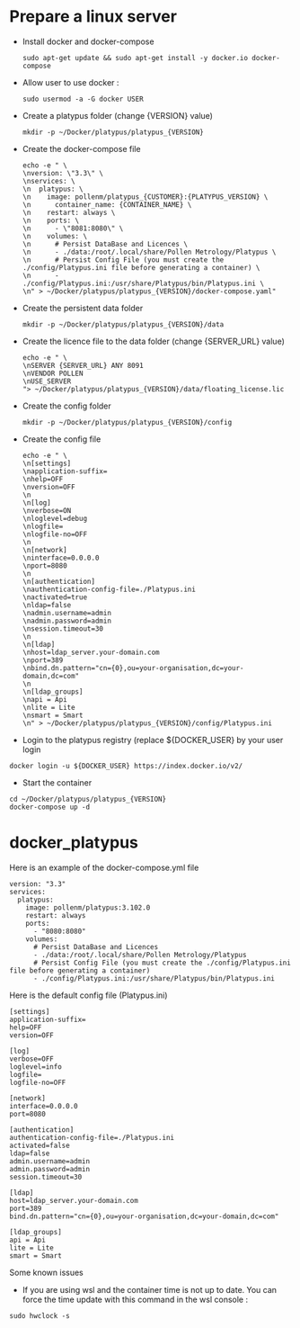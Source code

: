# Prepare a linux server
  - Install docker and docker-compose
    ```
    sudo apt-get update && sudo apt-get install -y docker.io docker-compose
    ```
  - Allow user to use docker : 
    ```
    sudo usermod -a -G docker USER
    ```
  - Create a platypus folder (change {VERSION} value)
    ```
    mkdir -p ~/Docker/platypus/platypus_{VERSION}
    ```
  - Create the docker-compose file
    ```
    echo -e " \
    \nversion: \"3.3\" \
    \nservices: \
    \n  platypus: \
    \n    image: pollenm/platypus_{CUSTOMER}:{PLATYPUS_VERSION} \
    \n      container_name: {CONTAINER_NAME} \
    \n    restart: always \ 
    \n    ports: \
    \n      - \"8081:8080\" \
    \n    volumes: \
    \n      # Persist DataBase and Licences \
    \n      - ./data:/root/.local/share/Pollen Metrology/Platypus \
    \n      # Persist Config File (you must create the ./config/Platypus.ini file before generating a container) \
    \n      - ./config/Platypus.ini:/usr/share/Platypus/bin/Platypus.ini \
    \n" > ~/Docker/platypus/platypus_{VERSION}/docker-compose.yaml"
    ```
  - Create the persistent data folder
    ```
    mkdir -p ~/Docker/platypus/platypus_{VERSION}/data
    ```
  - Create the licence file to the data folder (change {SERVER_URL} value)
    ```
    echo -e " \
    \nSERVER {SERVER_URL} ANY 8091
    \nVENDOR POLLEN
    \nUSE_SERVER
    "> ~/Docker/platypus/platypus_{VERSION}/data/floating_license.lic
    ```
  - Create the config folder 
    ```
    mkdir -p ~/Docker/platypus/platypus_{VERSION}/config
    ```
  - Create the config file 
    ```
    echo -e " \
    \n[settings]
    \napplication-suffix=
    \nhelp=OFF
    \nversion=OFF
    \n
    \n[log]
    \nverbose=ON
    \nloglevel=debug
    \nlogfile=
    \nlogfile-no=OFF
    \n 
    \n[network]
    \ninterface=0.0.0.0
    \nport=8080
    \n
    \n[authentication]
    \nauthentication-config-file=./Platypus.ini
    \nactivated=true
    \nldap=false
    \nadmin.username=admin
    \nadmin.password=admin
    \nsession.timeout=30
    \n
    \n[ldap]
    \nhost=ldap_server.your-domain.com
    \nport=389
    \nbind.dn.pattern="cn={0},ou=your-organisation,dc=your-domain,dc=com"
    \n
    \n[ldap_groups]
    \napi = Api
    \nlite = Lite
    \nsmart = Smart
    \n" > ~/Docker/platypus/platypus_{VERSION}/config/Platypus.ini
    ```  
  - Login to the platypus registry (replace ${DOCKER_USER} by your user login
  ```
  docker login -u ${DOCKER_USER} https://index.docker.io/v2/
  ```
  - Start the container
  ```
  cd ~/Docker/platypus/platypus_{VERSION}
  docker-compose up -d
  ```

# docker_platypus

Here is an example of the docker-compose.yml file
```
version: "3.3"
services:
  platypus:
    image: pollenm/platypus:3.102.0
    restart: always
    ports:
      - "8080:8080"
    volumes:
      # Persist DataBase and Licences
      - ./data:/root/.local/share/Pollen Metrology/Platypus
      # Persist Config File (you must create the ./config/Platypus.ini file before generating a container)
      - ./config/Platypus.ini:/usr/share/Platypus/bin/Platypus.ini
```

Here is the default config file (Platypus.ini)
```
[settings]
application-suffix=
help=OFF
version=OFF

[log]
verbose=OFF
loglevel=info
logfile=
logfile-no=OFF

[network]
interface=0.0.0.0
port=8080

[authentication]
authentication-config-file=./Platypus.ini
activated=false
ldap=false
admin.username=admin
admin.password=admin
session.timeout=30

[ldap]
host=ldap_server.your-domain.com
port=389
bind.dn.pattern="cn={0},ou=your-organisation,dc=your-domain,dc=com"

[ldap_groups]
api = Api
lite = Lite
smart = Smart

```

Some known issues
- If you are using wsl and the container time is not up to date. You can force the time update with this command in the wsl console :
```
sudo hwclock -s
```
